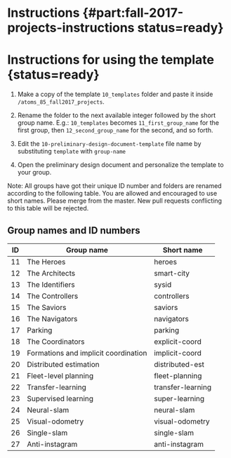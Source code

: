 # Instructions {#part:fall-2017-projects-instructions status=ready}

# Instructions for using the template  {status=ready}

1. Make a copy of the template `10_templates` folder and paste it inside `/atoms_85_fall2017_projects`.

2. Rename the folder to the next available integer followed by the short group name. E.g.: `10_templates` becomes `11_first_group_name` for the first group, then `12_second_group_name` for the second, and so forth.

3. Edit the `10-preliminary-design-document-template` file name by substituting `template` with `group-name`

4. Open the preliminary design document and personalize the template to your group.

Note: All groups have got their unique ID number and folders are renamed according to the following table. You are allowed and encouraged to use short names. Please merge from the master. New pull requests conflicting to this table will be rejected.

## Group names and ID numbers

| ID | Group name                           | Short name     |
|----|--------------------------------------|--------------------------|
| 11 | The Heroes                           | heroes            |
| 12 | The Architects                       | smart-city        |
| 13 | The Identifiers                      | sysid             |
| 14 | The Controllers                      | controllers       |
| 15 | The Saviors                          | saviors           |
| 16 | The Navigators                       | navigators        |
| 17 | Parking                              | parking           |
| 18 | The Coordinators                     | explicit-coord    |
| 19 | Formations and implicit coordination | implicit-coord    |
| 20 | Distributed estimation               | distributed-est   |
| 21 | Fleet-level planning                 | fleet-planning    |
| 22 | Transfer-learning                    | transfer-learning |
| 23 | Supervised learning                  | super-learning    |
| 24 | Neural-slam                          | neural-slam       |
| 25 | Visual-odometry                      | visual-odometry   |
| 26 | Single-slam                          | single-slam       |
| 27 | Anti-instagram                       | anti-instagram    |
